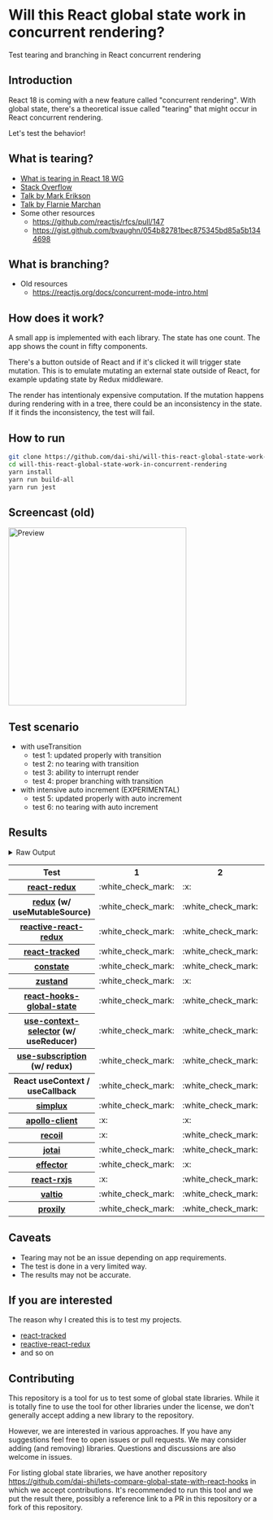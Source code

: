 # Will this React global state work in concurrent rendering?

Test tearing and branching in React concurrent rendering

## Introduction

React 18 is coming with a new feature called "concurrent rendering".
With global state, there's a theoretical issue called "tearing"
that might occur in React concurrent rendering.

Let's test the behavior!

## What is tearing?

- [What is tearing in React 18 WG](https://github.com/reactwg/react-18/discussions/69)
- [Stack Overflow](https://stackoverflow.com/questions/54891675/what-is-tearing-in-the-context-of-the-react-redux)
- [Talk by Mark Erikson](https://www.youtube.com/watch?v=yOZ4Ml9LlWE&t=933s)
- [Talk by Flarnie Marchan](https://www.youtube.com/watch?v=V1Ly-8Z1wQA&t=1079s)
- Some other resources
  - https://github.com/reactjs/rfcs/pull/147
  - https://gist.github.com/bvaughn/054b82781bec875345bd85a5b1344698

## What is branching?

- Old resources
  - https://reactjs.org/docs/concurrent-mode-intro.html

## How does it work?

A small app is implemented with each library.
The state has one count.
The app shows the count in fifty components.

There's a button outside of React and
if it's clicked it will trigger state mutation.
This is to emulate mutating an external state outside of React,
for example updating state by Redux middleware.

The render has intentionaly expensive computation.
If the mutation happens during rendering with in a tree,
there could be an inconsistency in the state.
If it finds the inconsistency, the test will fail.

## How to run

```bash
git clone https://github.com/dai-shi/will-this-react-global-state-work-in-concurrent-rendering.git
cd will-this-react-global-state-work-in-concurrent-rendering
yarn install
yarn run build-all
yarn run jest
```

## Screencast (old)

<img src="https://user-images.githubusercontent.com/490574/61502196-ce109200-aa0d-11e9-9efc-6203545d367c.gif" alt="Preview" width="350" />

## Test scenario

- with useTransition
  - test 1: updated properly with transition
  - test 2: no tearing with transition
  - test 3: ability to interrupt render
  - test 4: proper branching with transition
- with intensive auto increment (EXPERIMENTAL)
  - test 5: updated properly with auto increment
  - test 6: no tearing with auto increment

## Results

<details>
<summary>Raw Output</summary>

```
 react-redux
   with useTransition
     ✓ test 1: updated properly with transition (2601 ms)
     ✕ test 2: no tearing with transition (62 ms)
     ✓ test 3: ability to interrupt render (1 ms)
     ✕ test 4: proper branching with transition (7190 ms)
   with intensive auto increment
     ✓ test 5: updated properly with auto increment (2227 ms)
     ✕ test 6: no tearing with auto increment (2 ms)
 redux-use-mutable-source
   with useTransition
     ✓ test 1: updated properly with transition (2646 ms)
     ✓ test 2: no tearing with transition (137 ms)
     ✓ test 3: ability to interrupt render
     ✕ test 4: proper branching with transition (7513 ms)
   with intensive auto increment
     ✓ test 5: updated properly with auto increment (2218 ms)
     ✕ test 6: no tearing with auto increment (3 ms)
 reactive-react-redux
   with useTransition
     ✓ test 1: updated properly with transition (2660 ms)
     ✓ test 2: no tearing with transition (133 ms)
     ✓ test 3: ability to interrupt render (1 ms)
     ✕ test 4: proper branching with transition (7533 ms)
   with intensive auto increment
     ✓ test 5: updated properly with auto increment (2206 ms)
     ✕ test 6: no tearing with auto increment (1 ms)
 react-tracked
   with useTransition
     ✓ test 1: updated properly with transition (3508 ms)
     ✓ test 2: no tearing with transition (48 ms)
     ✓ test 3: ability to interrupt render
     ✓ test 4: proper branching with transition (5503 ms)
   with intensive auto increment
     ✓ test 5: updated properly with auto increment (6300 ms)
     ✓ test 6: no tearing with auto increment (1 ms)
 constate
   with useTransition
     ✓ test 1: updated properly with transition (2773 ms)
     ✓ test 2: no tearing with transition (63 ms)
     ✓ test 3: ability to interrupt render (1 ms)
     ✓ test 4: proper branching with transition (3439 ms)
   with intensive auto increment
     ✓ test 5: updated properly with auto increment (4016 ms)
     ✓ test 6: no tearing with auto increment (1 ms)
 zustand
   with useTransition
     ✓ test 1: updated properly with transition (2585 ms)
     ✕ test 2: no tearing with transition (45 ms)
     ✓ test 3: ability to interrupt render
     ✕ test 4: proper branching with transition (7180 ms)
   with intensive auto increment
     ✓ test 5: updated properly with auto increment (2228 ms)
     ✕ test 6: no tearing with auto increment (2 ms)
 react-hooks-global-state
   with useTransition
     ✓ test 1: updated properly with transition (3402 ms)
     ✓ test 2: no tearing with transition (41 ms)
     ✓ test 3: ability to interrupt render
     ✕ test 4: proper branching with transition (7169 ms)
   with intensive auto increment
     ✕ test 5: updated properly with auto increment (13168 ms)
     ✕ test 6: no tearing with auto increment (2 ms)
 use-context-selector
   with useTransition
     ✓ test 1: updated properly with transition (3576 ms)
     ✓ test 2: no tearing with transition (66 ms)
     ✓ test 3: ability to interrupt render
     ✓ test 4: proper branching with transition (5468 ms)
   with intensive auto increment
     ✓ test 5: updated properly with auto increment (6144 ms)
     ✓ test 6: no tearing with auto increment (2 ms)
 use-subscription
   with useTransition
     ✓ test 1: updated properly with transition (3476 ms)
     ✓ test 2: no tearing with transition (138 ms)
     ✓ test 3: ability to interrupt render
     ✕ test 4: proper branching with transition (7511 ms)
   with intensive auto increment
     ✕ test 5: updated properly with auto increment (13194 ms)
     ✕ test 6: no tearing with auto increment (3 ms)
 react-state
   with useTransition
     ✓ test 1: updated properly with transition (2766 ms)
     ✓ test 2: no tearing with transition (45 ms)
     ✓ test 3: ability to interrupt render (1 ms)
     ✓ test 4: proper branching with transition (3465 ms)
   with intensive auto increment
     ✓ test 5: updated properly with auto increment (4011 ms)
     ✓ test 6: no tearing with auto increment (2 ms)
 simplux
   with useTransition
     ✓ test 1: updated properly with transition (2720 ms)
     ✓ test 2: no tearing with transition (46 ms)
     ✓ test 3: ability to interrupt render
     ✕ test 4: proper branching with transition (7360 ms)
   with intensive auto increment
     ✓ test 5: updated properly with auto increment (4100 ms)
     ✓ test 6: no tearing with auto increment (1 ms)
 apollo-client
   with useTransition
     ✕ test 1: updated properly with transition (4696 ms)
     ✕ test 2: no tearing with transition (50 ms)
     ✕ test 3: ability to interrupt render (1 ms)
     ✕ test 4: proper branching with transition (3526 ms)
   with intensive auto increment
     ✓ test 5: updated properly with auto increment (2240 ms)
     ✕ test 6: no tearing with auto increment (2 ms)
 recoil
   with useTransition
     ✕ test 1: updated properly with transition (5868 ms)
     ✓ test 2: no tearing with transition (42 ms)
     ✕ test 3: ability to interrupt render (1 ms)
     ✕ test 4: proper branching with transition (4470 ms)
   with intensive auto increment
     ✓ test 5: updated properly with auto increment (2997 ms)
     ✓ test 6: no tearing with auto increment (1 ms)
 jotai
   with useTransition
     ✓ test 1: updated properly with transition (3455 ms)
     ✓ test 2: no tearing with transition (133 ms)
     ✓ test 3: ability to interrupt render
     ✕ test 4: proper branching with transition (7553 ms)
   with intensive auto increment
     ✕ test 5: updated properly with auto increment (13177 ms)
     ✕ test 6: no tearing with auto increment (2 ms)
 effector
   with useTransition
     ✓ test 1: updated properly with transition (2578 ms)
     ✕ test 2: no tearing with transition (61 ms)
     ✓ test 3: ability to interrupt render
     ✕ test 4: proper branching with transition (7191 ms)
   with intensive auto increment
     ✓ test 5: updated properly with auto increment (2207 ms)
     ✕ test 6: no tearing with auto increment (2 ms)
 react-rxjs
   with useTransition
     ✕ test 1: updated properly with transition (5747 ms)
     ✓ test 2: no tearing with transition (45 ms)
     ✕ test 3: ability to interrupt render (1 ms)
     ✕ test 4: proper branching with transition (4501 ms)
   with intensive auto increment
     ✓ test 5: updated properly with auto increment (2996 ms)
     ✓ test 6: no tearing with auto increment (1 ms)
 valtio
   with useTransition
     ✓ test 1: updated properly with transition (3396 ms)
     ✓ test 2: no tearing with transition (53 ms)
     ✓ test 3: ability to interrupt render
     ✕ test 4: proper branching with transition (7151 ms)
   with intensive auto increment
     ✕ test 5: updated properly with auto increment (13189 ms)
     ✕ test 6: no tearing with auto increment (2 ms)
 proxily
   with useTransition
     ✓ test 1: updated properly with transition (2760 ms)
     ✓ test 2: no tearing with transition (42 ms)
     ✓ test 3: ability to interrupt render
     ✕ test 4: proper branching with transition (7292 ms)
   with intensive auto increment
     ✕ test 5: updated properly with auto increment (12201 ms)
     ✓ test 6: no tearing with auto increment (1 ms)

```
</details>

<table>
<tr><th>Test</th><th>1</th><th>2</th><th>3</th><th>4</th><th>5</th><th>6</th></tr>	<tr>
		<th><a href="https://react-redux.js.org">react-redux</a></th>
		<td>:white_check_mark:</td>
		<td>:x:</td>
		<td>:white_check_mark:</td>
		<td>:x:</td>
		<td>:white_check_mark:</td>
		<td>:x:</td>
	</tr>
	<tr>
		<th><a href="https://redux.js.org">redux</a> (w/ useMutableSource)</th>
		<td>:white_check_mark:</td>
		<td>:white_check_mark:</td>
		<td>:white_check_mark:</td>
		<td>:x:</td>
		<td>:white_check_mark:</td>
		<td>:x:</td>
	</tr>
	<tr>
		<th><a href="https://github.com/dai-shi/reactive-react-redux">reactive-react-redux</a></th>
		<td>:white_check_mark:</td>
		<td>:white_check_mark:</td>
		<td>:white_check_mark:</td>
		<td>:x:</td>
		<td>:white_check_mark:</td>
		<td>:x:</td>
	</tr>
	<tr>
		<th><a href="https://react-tracked.js.org">react-tracked</a></th>
		<td>:white_check_mark:</td>
		<td>:white_check_mark:</td>
		<td>:white_check_mark:</td>
		<td>:white_check_mark:</td>
		<td>:white_check_mark:</td>
		<td>:white_check_mark:</td>
	</tr>
	<tr>
		<th><a href="https://github.com/diegohaz/constate">constate</a></th>
		<td>:white_check_mark:</td>
		<td>:white_check_mark:</td>
		<td>:white_check_mark:</td>
		<td>:white_check_mark:</td>
		<td>:white_check_mark:</td>
		<td>:white_check_mark:</td>
	</tr>
	<tr>
		<th><a href="https://github.com/pmndrs/zustand">zustand</a></th>
		<td>:white_check_mark:</td>
		<td>:x:</td>
		<td>:white_check_mark:</td>
		<td>:x:</td>
		<td>:white_check_mark:</td>
		<td>:x:</td>
	</tr>
	<tr>
		<th><a href="https://github.com/dai-shi/react-hooks-global-state">react-hooks-global-state</a></th>
		<td>:white_check_mark:</td>
		<td>:white_check_mark:</td>
		<td>:white_check_mark:</td>
		<td>:x:</td>
		<td>:x:</td>
		<td>:x:</td>
	</tr>
	<tr>
		<th><a href="https://github.com/dai-shi/use-context-selector">use-context-selector</a> (w/ useReducer)</th>
		<td>:white_check_mark:</td>
		<td>:white_check_mark:</td>
		<td>:white_check_mark:</td>
		<td>:white_check_mark:</td>
		<td>:white_check_mark:</td>
		<td>:white_check_mark:</td>
	</tr>
	<tr>
		<th><a href="https://github.com/facebook/react/tree/master/packages/use-subscription">use-subscription</a> (w/ redux)</th>
		<td>:white_check_mark:</td>
		<td>:white_check_mark:</td>
		<td>:white_check_mark:</td>
		<td>:x:</td>
		<td>:x:</td>
		<td>:x:</td>
	</tr>
	<tr>
		<th>React useContext / useCallback</th>
		<td>:white_check_mark:</td>
		<td>:white_check_mark:</td>
		<td>:white_check_mark:</td>
		<td>:white_check_mark:</td>
		<td>:white_check_mark:</td>
		<td>:white_check_mark:</td>
	</tr>
	<tr>
		<th><a href="https://github.com/MrWolfZ/simplux">simplux</a></th>
		<td>:white_check_mark:</td>
		<td>:white_check_mark:</td>
		<td>:white_check_mark:</td>
		<td>:x:</td>
		<td>:white_check_mark:</td>
		<td>:white_check_mark:</td>
	</tr>
	<tr>
		<th><a href="https://github.com/apollographql/apollo-client">apollo-client</a></th>
		<td>:x:</td>
		<td>:x:</td>
		<td>:x:</td>
		<td>:x:</td>
		<td>:white_check_mark:</td>
		<td>:x:</td>
	</tr>
	<tr>
		<th><a href="https://recoiljs.org">recoil</a></th>
		<td>:x:</td>
		<td>:white_check_mark:</td>
		<td>:x:</td>
		<td>:x:</td>
		<td>:white_check_mark:</td>
		<td>:white_check_mark:</td>
	</tr>
	<tr>
		<th><a href="https://github.com/pmndrs/jotai">jotai</a></th>
		<td>:white_check_mark:</td>
		<td>:white_check_mark:</td>
		<td>:white_check_mark:</td>
		<td>:x:</td>
		<td>:x:</td>
		<td>:x:</td>
	</tr>
	<tr>
		<th><a href="https://github.com/zerobias/effector">effector</a></th>
		<td>:white_check_mark:</td>
		<td>:x:</td>
		<td>:white_check_mark:</td>
		<td>:x:</td>
		<td>:white_check_mark:</td>
		<td>:x:</td>
	</tr>
	<tr>
		<th><a href="https://react-rxjs.org">react-rxjs</a></th>
		<td>:x:</td>
		<td>:white_check_mark:</td>
		<td>:x:</td>
		<td>:x:</td>
		<td>:white_check_mark:</td>
		<td>:white_check_mark:</td>
	</tr>
	<tr>
		<th><a href="https://github.com/pmndrs/valtio">valtio</a></th>
		<td>:white_check_mark:</td>
		<td>:white_check_mark:</td>
		<td>:white_check_mark:</td>
		<td>:x:</td>
		<td>:x:</td>
		<td>:x:</td>
	</tr>
	<tr>
		<th><a href="https://github.com/selsamman/proxily">proxily</a></th>
		<td>:white_check_mark:</td>
		<td>:white_check_mark:</td>
		<td>:white_check_mark:</td>
		<td>:x:</td>
		<td>:x:</td>
		<td>:white_check_mark:</td>
	</tr>

</table>

## Caveats

- Tearing may not be an issue depending on app requirements.
- The test is done in a very limited way.
- The results may not be accurate.

## If you are interested

The reason why I created this is to test my projects.

- [react-tracked](https://github.com/dai-shi/react-tracked)
- [reactive-react-redux](https://github.com/dai-shi/reactive-react-redux)
- and so on

## Contributing

This repository is a tool for us to test some of global state libraries.
While it is totally fine to use the tool for other libraries under the license,
we don't generally accept adding a new library to the repository.

However, we are interested in various approaches.
If you have any suggestions feel free to open issues or pull requests.
We may consider adding (and removing) libraries.
Questions and discussions are also welcome in issues.

For listing global state libraries, we have another repository
https://github.com/dai-shi/lets-compare-global-state-with-react-hooks
in which we accept contributions. It's recommended to run this tool
and we put the result there, possibly a reference link to a PR
in this repository or a fork of this repository.
